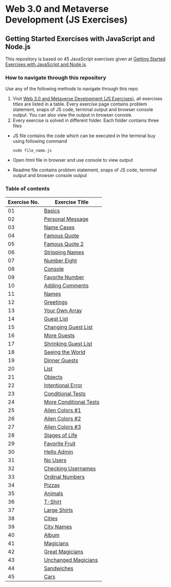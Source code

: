 # Web 3.0 and Metaverse Development (JS Exercises)

## Getting Started Exercises with JavaScript and Node.js

This repository is based on 45 JavaScript exercises given at [Getting Started Exercises with JavaScript and Node.js](https://github.com/panacloud-modern-global-apps/typescript-node-projects/blob/main/getting-started-exercises.md).

### How to navigate through this repository

Use any of the following methods to navigate through this repo

1. Visit [Web 3.0 and Metaverse Development (JS Exercises)](http://js-exercises-wmd-hassan.surge.sh), all exercises titles are listed in a table. Every exercise page contains problem statement, snaps of JS code, terminal output and browser console output. You can also view the output in browser conosle.
2. Every exercise is solved in different folder. Each folder contains three files

- JS file contains the code which can be executed in the terminal buy using following command

  ```
  node file_name.js
  ```

- Open html file in browser and use console to view output
- Readme file contains problem statement, snaps of JS code, terminal output and browser console output

### Table of contents

| Exercise No. | Exercise Title                            |
| ------------ | ----------------------------------------- |
| 01           | [Basics](./exercise_01/)                  |
| 02           | [Personal Message](./exercise_02/)        |
| 03           | [Name Cases](./exercise_03/)              |
| 04           | [Famous Quote](./exercise_04/)            |
| 05           | [Famous Quote 2](./exercise_05/)          |
| 06           | [Stripping Names](./exercise_06/)         |
| 07           | [Number Eight](./exercise_07/)            |
| 08           | [Console](./exercise_08/)                 |
| 09           | [Favorite Number](./exercise_09/)         |
| 10           | [Adding Comments](./exercise_10/)         |
| 11           | [Names](./exercise_11/)                   |
| 12           | [Greetings](./exercise_12/)               |
| 13           | [Your Own Array](./exercise_13/)          |
| 14           | [Guest List](./exercise_14/)              |
| 15           | [Changing Guest List](./exercise_15/)     |
| 16           | [More Guests](./exercise_16/)             |
| 17           | [Shrinking Guest List](./exercise_17/)    |
| 18           | [Seeing the World](./exercise_18/)        |
| 19           | [Dinner Guests](./exercise_19/)           |
| 20           | [List](./exercise_20/)                    |
| 21           | [Objects](./exercise_21/)                 |
| 22           | [Intentional Error ](./exercise_22/)      |
| 23           | [Conditional Tests ](./exercise_23/)      |
| 24           | [More Conditional Tests ](./exercise_24/) |
| 25           | [Alien Colors #1 ](./exercise_25/)        |
| 26           | [Alien Colors #2 ](./exercise_26/)        |
| 27           | [Alien Colors #3 ](./exercise_27/)        |
| 28           | [Stages of Life ](./exercise_28/)         |
| 29           | [Favorite Fruit ](./exercise_29/)         |
| 30           | [Hello Admin ](./exercise_30/)            |
| 31           | [No Users ](./exercise_31/)               |
| 32           | [Checking Usernames ](./exercise_32/)     |
| 33           | [Ordinal Numbers ](./exercise_33/)        |
| 34           | [Pizzas ](./exercise_34/)                 |
| 35           | [Animals ](./exercise_35/)                |
| 36           | [T-Shirt ](./exercise_36/)                |
| 37           | [Large Shirts ](./exercise_37/)           |
| 38           | [Cities ](./exercise_38/)                 |
| 39           | [City Names ](./exercise_39/)             |
| 40           | [Album ](./exercise_40/)                  |
| 41           | [Magicians](./exercise_41/)               |
| 42           | [Great Magicians](./exercise_42/)         |
| 43           | [Unchanged Magicians](./exercise_43/)     |
| 44           | [Sandwiches](./exercise_44/)              |
| 45           | [Cars](./exercise_45/)                    |
